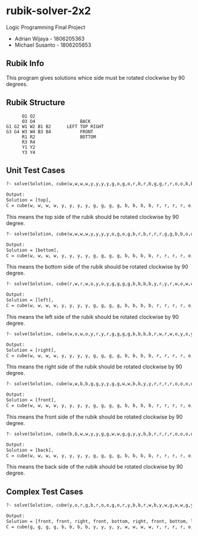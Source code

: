# rubik-solver-2x2
Logic Programming Final Project
* Adrian Wijaya - 1806205363
* Michael Susanto - 1806205653

## Rubik Info
This program gives solutions whice side must be rotated clockwise by 90 degrees.

## Rubik Structure
```
      O1 O2					
      O3 O4                 BACK
G1 G2 W1 W2 B1 B2      LEFT TOP RIGHT
G3 G4 W3 W4 B3 B4           FRONT
      R1 R2                 BOTTOM
      R3 R4
      Y1 Y2
      Y3 Y4
```

## Unit Test Cases
```cmd
?- solve(Solution, cube(w,w,w,w,y,y,y,y,g,o,g,o,r,b,r,b,g,g,r,r,o,o,b,b), C), solved(C).

Output:
Solution = [top],
C = cube(w, w, w, w, y, y, y, y, g, g, g, g, b, b, b, b, r, r, r, r, o, o, o, o) .
```
This means the top side of the rubik should be rotated clockwise by 90 degree.

```cmd
?- solve(Solution, cube(w,w,w,w,y,y,y,y,o,g,o,g,b,r,b,r,r,r,g,g,b,b,o,o), C), solved(C).

Output:
Solution = [bottom],
C = cube(w, w, w, w, y, y, y, y, g, g, g, g, b, b, b, b, r, r, r, r, o, o, o, o) .
```
This means the bottom side of the rubik should be rotated clockwise by 90 degree.

```cmd
?- solve(Solution, cube(r,w,r,w,o,y,o,y,g,g,g,g,b,b,b,b,y,r,y,r,w,o,w,o), C), solved(C).

Output:
Solution = [left],
C = cube(w, w, w, w, y, y, y, y, g, g, g, g, b, b, b, b, r, r, r, r, o, o, o, o) .
```
This means the left side of the rubik should be rotated clockwise by 90 degree.

```cmd
?- solve(Solution, cube(w,o,w,o,y,r,y,r,g,g,g,g,b,b,b,b,r,w,r,w,o,y,o,y), C), solved(C).

Output:
Solution = [right],
C = cube(w, w, w, w, y, y, y, y, g, g, g, g, b, b, b, b, r, r, r, r, o, o, o, o) .
```
This means the right side of the rubik should be rotated clockwise by 90 degree.

```cmd
?- solve(Solution, cube(w,w,b,b,g,g,y,y,g,g,w,w,b,b,y,y,r,r,r,r,o,o,o,o), C), solved(C).

Output:
Solution = [front],
C = cube(w, w, w, w, y, y, y, y, g, g, g, g, b, b, b, b, r, r, r, r, o, o, o, o) .
```
This means the front side of the rubik should be rotated clockwise by 90 degree.

```cmd
?- solve(Solution, cube(b,b,w,w,y,y,g,g,w,w,g,g,y,y,b,b,r,r,r,r,o,o,o,o), C), solved(C).

Output:
Solution = [back],
C = cube(w, w, w, w, y, y, y, y, g, g, g, g, b, b, b, b, r, r, r, r, o, o, o, o) .
```
This means the back side of the rubik should be rotated clockwise by 90 degree.

## Complex Test Cases
```cmd
?- solve(Solution, cube(y,o,r,g,b,r,o,o,g,o,r,y,b,b,r,w,b,y,w,g,w,w,g,y), C), solved(C).

Output:
Solution = [front, front, right, front, bottom, right, front, bottom, left, top],
C = cube(g, g, g, g, b, b, b, b, y, y, y, y, w, w, w, w, r, r, r, r, o, o, o, o) .
```